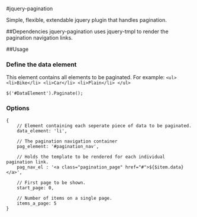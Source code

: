 #jquery-pagination

Simple, flexible, extendable jquery plugin that handles pagination.

##Dependencies
jquery-pagination uses jquery-tmpl to render the pagination navigation links.

##Usage

### Define the data element
This element contains all elements to be paginated. 
For example:
    ``<ul>
        <li>Bike</li>
        <li>Car</li>
        <li>Plain</li>
    </ul>``

    $('#DataElement').Paginate();


### Options
    {
        // Element containing each seperate piece of data to be paginated.
        data_element: 'li',

        // The pagination navigation container
        pag_element: '#pagination_nav', 

        // Holds the template to be rendered for each individual pagination link.
        pag_nav_el : '<a class="pagination_page" href="#">${$item.data}</a>', 

        // First page to be shown.
        start_page: 0,

        // Number of items on a single page.
        items_a_page: 5 
    }
    




